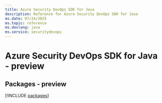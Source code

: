 ```yaml
---
title: Azure Security DevOps SDK for Java
description: Reference for Azure Security DevOps SDK for Java
ms.date: 07/24/2025
ms.topic: reference
ms.devlang: java
ms.service: securitydevops
---
```

# Azure Security DevOps SDK for Java - preview
## Packages - preview
[!INCLUDE [packages](security-devops-index.md)]